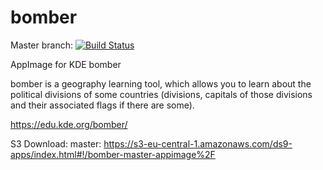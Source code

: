 # bomber
Master branch:
[![Build Status](http://aci.pangea.pub/job/bomber-master-appimage/badge/icon)](http://aci.pangea.pub/job/bomber-master-appimage/)

AppImage for KDE bomber

bomber is a geography learning tool, which allows you to learn about the political divisions of some countries (divisions, capitals of those divisions and their associated flags if there are some).

https://edu.kde.org/bomber/

S3 Download:
master:
https://s3-eu-central-1.amazonaws.com/ds9-apps/index.html#!/bomber-master-appimage%2F
